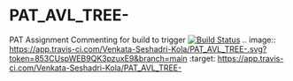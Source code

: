 # PAT_AVL_TREE-
PAT Assignment
Commenting for build to trigger
[![Build Status](https://app.travis-ci.com/Venkata-Seshadri-Kola/PAT_AVL_TREE-.svg?token=853CUspWEB9QK3pzuxE9&branch=main)](https://app.travis-ci.com/Venkata-Seshadri-Kola/PAT_AVL_TREE-)
.. image:: https://app.travis-ci.com/Venkata-Seshadri-Kola/PAT_AVL_TREE-.svg?token=853CUspWEB9QK3pzuxE9&branch=main
    :target: https://app.travis-ci.com/Venkata-Seshadri-Kola/PAT_AVL_TREE-
